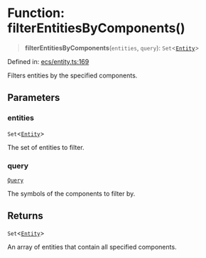 # Function: filterEntitiesByComponents()

> **filterEntitiesByComponents**(`entities`, `query`): `Set`\<[`Entity`](../classes/Entity.md)\>

Defined in: [ecs/entity.ts:169](https://github.com/Forge-Game-Engine/Forge/blob/4b66b21759bd3ab3aaf4c62b3e957c1bb43b7b58/src/ecs/entity.ts#L169)

Filters entities by the specified components.

## Parameters

### entities

`Set`\<[`Entity`](../classes/Entity.md)\>

The set of entities to filter.

### query

[`Query`](../type-aliases/Query.md)

The symbols of the components to filter by.

## Returns

`Set`\<[`Entity`](../classes/Entity.md)\>

An array of entities that contain all specified components.
